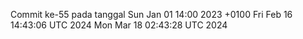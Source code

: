 Commit ke-55 pada tanggal Sun Jan 01 14:00 2023 +0100
Fri Feb 16 14:43:06 UTC 2024
Mon Mar 18 02:43:28 UTC 2024
